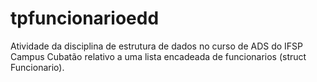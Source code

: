 # tpfuncionarioedd
Atividade da disciplina de estrutura de dados no curso de ADS do IFSP Campus Cubatão relativo a uma lista encadeada de funcionarios (struct Funcionario).
